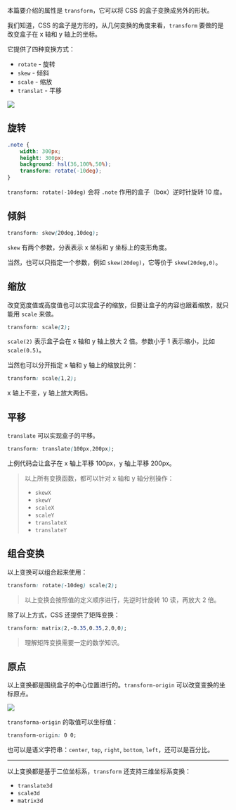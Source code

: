 本篇要介绍的属性是 `transform`，它可以将 CSS 的盒子变换成另外的形状。

我们知道，CSS 的盒子是方形的，从几何变换的角度来看，`transform` 要做的是改变盒子在 x 轴和 y 轴上的坐标。

它提供了四种变换方式：
* `rotate` - 旋转
* `skew` - 倾斜
* `scale` - 缩放
* `translat` - 平移

![](https://htmldog.com/figures/transform.png)

## 旋转

```css
.note {
    width: 300px;
    height: 300px;
    background: hsl(36,100%,50%);
    transform: rotate(-10deg);
}
```

`transform: rotate(-10deg)` 会将 `.note` 作用的盒子（box）逆时针旋转 10 度。

## 倾斜

```css
transform: skew(20deg,10deg);
```

`skew` 有两个参数，分表表示 x 坐标和 y 坐标上的变形角度。

当然，也可以只指定一个参数，例如 `skew(20deg)`，它等价于 `skew(20deg,0)`。

## 缩放

改变宽度值或高度值也可以实现盒子的缩放，但要让盒子的内容也跟着缩放，就只能用 `scale` 来做。

```css
transform: scale(2);
```

`scale(2)` 表示盒子会在 x 轴和 y 轴上放大 2 倍。参数小于 1 表示缩小，比如 `scale(0.5)`。

当然也可以分开指定 x 轴和 y 轴上的缩放比例：

```css
transform: scale(1,2);
```

x 轴上不变，y 轴上放大两倍。

## 平移

`translate` 可以实现盒子的平移。

```css
transform: translate(100px,200px);
```

上例代码会让盒子在 x 轴上平移 100px，y 轴上平移 200px。

> 以上所有变换函数，都可以针对 x 轴和 y 轴分别操作：
> * `skewX`
> * `skewY`
> * `scaleX`
> * `scaleY`
> * `translateX`
> * `translateY`

## 组合变换

以上变换可以组合起来使用：

```css
transform: rotate(-10deg) scale(2);
```

> 以上变换会按照值的定义顺序进行，先逆时针旋转 10 读，再放大 2 倍。

除了以上方式，CSS 还提供了矩阵变换：

```css
transform: matrix(2,-0.35,0.35,2,0,0);
```

> 理解矩阵变换需要一定的数学知识。

## 原点

以上变换都是围绕盒子的中心位置进行的。`transform-origin` 可以改变变换的坐标原点。

![](https://htmldog.com/figures/transform-origin.png)

`transforma-origin` 的取值可以坐标值：

```css
transform-origin: 0 0;
```

也可以是语义字符串：`center`, `top`, `right`, `bottom`, `left`，还可以是百分比。

---

以上变换都是基于二位坐标系，`transform` 还支持三维坐标系变换：

* `translate3d`
* `scale3d`
* `matrix3d`